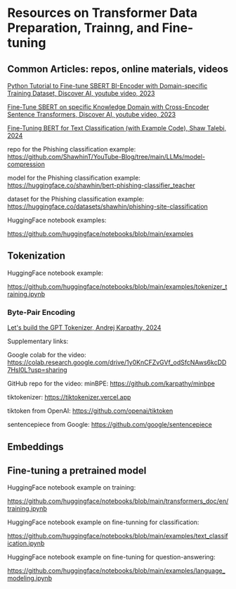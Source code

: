 # Resources on Transformer Data Preparation, Trainng, and Fine-tuning 

## Common Articles: repos, online materials, videos

[Python Tutorial to Fine-tune SBERT BI-Encoder with Domain-specific Training Dataset, Discover AI, youtube video, 2023](https://youtu.be/FidMAm-tj9k?si=oED-7avcJFsMrLyv)

[Fine-Tune SBERT on specific Knowledge Domain with Cross-Encoder Sentence Transformers, Discover AI, youtube video, 2023](https://youtu.be/JxfS5ZjdxGE?si=a87k5dtQzQu1qTu8)

[Fine-Tuning BERT for Text Classification (with Example Code), Shaw Talebi, 2024](https://youtu.be/4QHg8Ix8WWQ?si=DkQyws-ZPtiOJ5zS)

  repo for the Phishing classification example: https://github.com/ShawhinT/YouTube-Blog/tree/main/LLMs/model-compression

  model for the Phishing classification example: https://huggingface.co/shawhin/bert-phishing-classifier_teacher

  dataset for the Phishing classification example: https://huggingface.co/datasets/shawhin/phishing-site-classification

HuggingFace notebook examples: 

  https://github.com/huggingface/notebooks/blob/main/examples

## Tokenization

HuggingFace notebook example: 

  https://github.com/huggingface/notebooks/blob/main/examples/tokenizer_training.ipynb 


### Byte-Pair Encoding

[Let's build the GPT Tokenizer, Andrej Karpathy, 2024](https://youtu.be/zduSFxRajkE?si=AOUNH7lcQiZH5FeV)

  Supplementary links:

  Google colab for the video: https://colab.research.google.com/drive/1y0KnCFZvGVf_odSfcNAws6kcDD7HsI0L?usp=sharing

  GitHub repo for the video: minBPE: https://github.com/karpathy/minbpe

  tiktokenizer: https://tiktokenizer.vercel.app
  
  tiktoken from OpenAI: https://github.com/openai/tiktoken
  
  sentencepiece from Google: https://github.com/google/sentencepiece


## Embeddings


## Fine-tuning a pretrained model

HuggingFace notebook example on training: 

  https://github.com/huggingface/notebooks/blob/main/transformers_doc/en/training.ipynb

HuggingFace notebook example on fine-tunning for classification: 

  https://github.com/huggingface/notebooks/blob/main/examples/text_classification.ipynb

HuggingFace notebook example on fine-tuning for question-answering:

  https://github.com/huggingface/notebooks/blob/main/examples/language_modeling.ipynb



